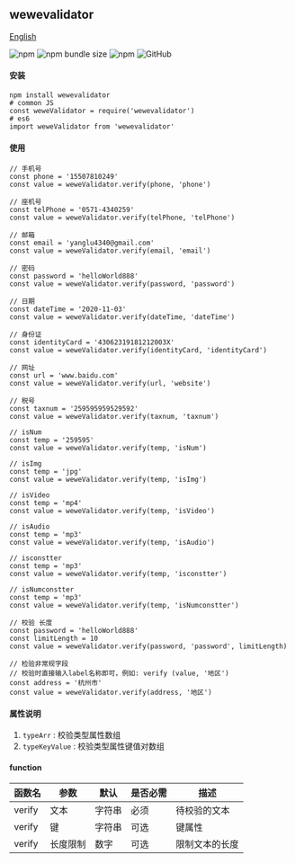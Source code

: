 ## wewevalidator

[English](./README.md 'English')

![npm](https://img.shields.io/npm/v/wewevalidator) ![npm bundle size](https://img.shields.io/bundlephobia/min/wewevalidator) ![npm](https://img.shields.io/npm/dt/wewevalidator) ![GitHub](https://img.shields.io/github/license/ougege/npm_package)

#### 安装
```SHELL
npm install wewevalidator
# common JS
const weweValidator = require('wewevalidator')
# es6
import weweValidator from 'wewevalidator'
```

#### 使用
```JS
// 手机号
const phone = '15507810249'
const value = weweValidator.verify(phone, 'phone')

// 座机号
const telPhone = '0571-4340259'
const value = weweValidator.verify(telPhone, 'telPhone')

// 邮箱
const email = 'yanglu4340@gmail.com'
const value = weweValidator.verify(email, 'email')

// 密码
const password = 'helloWorld888'
const value = weweValidator.verify(password, 'password')

// 日期
const dateTime = '2020-11-03'
const value = weweValidator.verify(dateTime, 'dateTime')

// 身份证
const identityCard = '43062319181212003X'
const value = weweValidator.verify(identityCard, 'identityCard')

// 网址
const url = 'www.baidu.com'
const value = weweValidator.verify(url, 'website')

// 税号
const taxnum = '259595959529592'
const value = weweValidator.verify(taxnum, 'taxnum')

// isNum
const temp = '259595'
const value = weweValidator.verify(temp, 'isNum')

// isImg
const temp = 'jpg'
const value = weweValidator.verify(temp, 'isImg')

// isVideo
const temp = 'mp4'
const value = weweValidator.verify(temp, 'isVideo')

// isAudio
const temp = 'mp3'
const value = weweValidator.verify(temp, 'isAudio')

// isconstter
const temp = 'mp3'
const value = weweValidator.verify(temp, 'isconstter')

// isNumconstter
const temp = 'mp3'
const value = weweValidator.verify(temp, 'isNumconstter')

// 校验 长度
const password = 'helloWorld888'
const limitLength = 10
const value = weweValidator.verify(password, 'password', limitLength)

// 检验非常规字段
// 校验时直接输入label名称即可，例如: verify (value, '地区')
const address = '杭州市'
const value = weweValidator.verify(address, '地区')
```

#### 属性说明
1. `typeArr` : 校验类型属性数组 
1. `typeKeyValue` : 校验类型属性键值对数组 

#### function

函数名|参数|默认|是否必需|描述|
--|--|--|--|--|
verify|文本|字符串|必须|待校验的文本|
verify|键|字符串|可选|键属性|
verify|长度限制|数字|可选|限制文本的长度|
